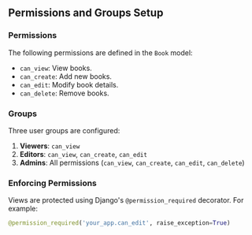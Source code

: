 ## Permissions and Groups Setup

### Permissions

The following permissions are defined in the `Book` model:

- `can_view`: View books.
- `can_create`: Add new books.
- `can_edit`: Modify book details.
- `can_delete`: Remove books.

### Groups

Three user groups are configured:

1. **Viewers**: `can_view`
2. **Editors**: `can_view`, `can_create`, `can_edit`
3. **Admins**: All permissions (`can_view`, `can_create`, `can_edit`, `can_delete`)

### Enforcing Permissions

Views are protected using Django's `@permission_required` decorator. For example:

```python
@permission_required('your_app.can_edit', raise_exception=True)
```
